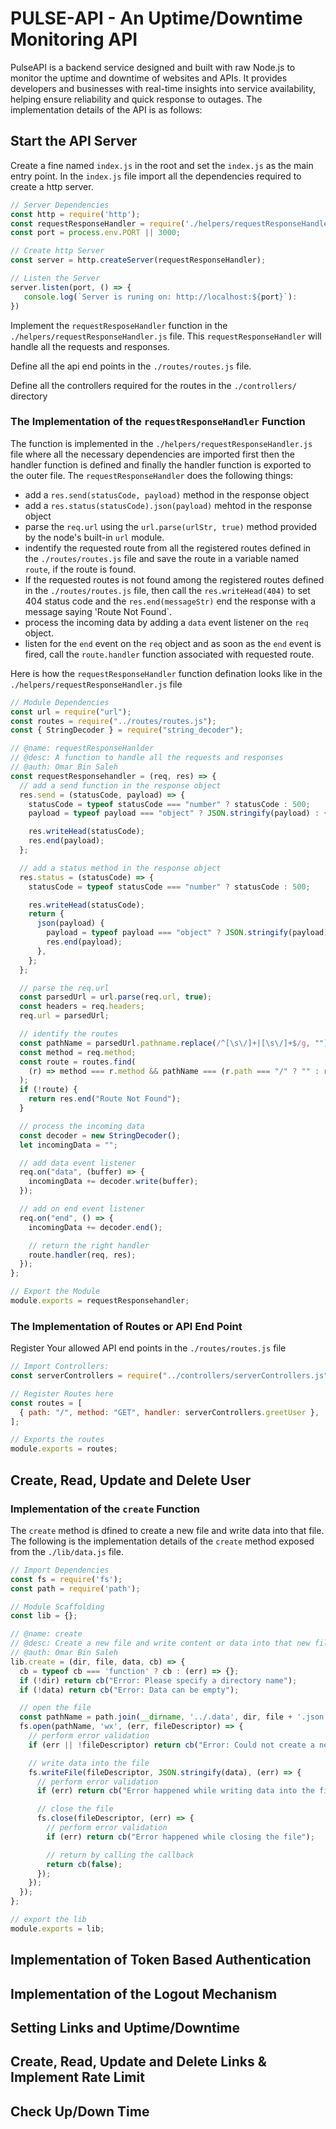 # PULSE-API - An Uptime/Downtime Monitoring API

PulseAPI is a backend service designed and built with raw Node.js to monitor the uptime and downtime of websites and APIs. It provides developers and businesses with real-time insights into service availability, helping ensure reliability and quick response to outages. The implementation details of the API is as follows:

## Start the API Server

Create a fine named `index.js` in the root and set the `index.js` as the main entry point. In the `index.js` file import all the dependencies required to create a http server.

```jsx
// Server Dependencies
const http = require('http');
const requestResponseHandler = require('./helpers/requestResponseHandler.js');
const port = process.env.PORT || 3000;

// Create http Server
const server = http.createServer(requestResponseHandler);

// Listen the Server
server.listen(port, () => {
   console.log(`Server is runing on: http://localhost:${port}`):
})
```

Implement the `requestResposeHandler` function in the `./helpers/requestResponseHandler.js` file. This `requestResponseHandler` will handle all the requests and responses.

Define all the api end points in the `./routes/routes.js` file.

Define all the controllers required for the routes in the `./controllers/` directory

### **The Implementation of the `requestResponseHandler` Function**

The function is implemented in the `./helpers/requestResponseHandler.js` file where all the necessary dependencies are imported first then the handler function is defined and finally the handler function is exported to the outer file. The `requestResponseHandler` does the following things:

- add a `res.send(statusCode, payload)` method in the response object
- add a `res.status(statusCode).json(payload)` mehtod in the response object
- parse the `req.url` using the `url.parse(urlStr, true)` method provided by the node's built-in `url` module.
- indentify the requested route from all the registered routes defined in the `./routes/routes.js` file and save the route in a variable named `route`, if the route is found.
- If the requested routes is not found among the registered routes defined in the `./routes/routes.js` file, then call the `res.writeHead(404)` to set 404 status code and the `res.end(messageStr)` end the response with a message saying 'Route Not Found`.
- process the incoming data by adding a `data` event listener on the `req` object.
- listen for the `end` event on the `req` object and as soon as the `end` event is fired, call the `route.handler` function associated with requested route.

Here is how the `requestResponseHandler` function defination looks like in the `./helpers/requestResponseHandler.js` file

```jsx
// Module Dependencies
const url = require("url");
const routes = require("../routes/routes.js");
const { StringDecoder } = require("string_decoder");

// @name: requestResponseHanlder
// @desc: A function to handle all the requests and responses
// @auth: Omar Bin Saleh
const requestResponsehandler = (req, res) => {
  // add a send function in the response object
  res.send = (statusCode, payload) => {
    statusCode = typeof statusCode === "number" ? statusCode : 500;
    payload = typeof payload === "object" ? JSON.stringify(payload) : {};

    res.writeHead(statusCode);
    res.end(payload);
  };

  // add a status method in the response object
  res.status = (statusCode) => {
    statusCode = typeof statusCode === "number" ? statusCode : 500;

    res.writeHead(statusCode);
    return {
      json(payload) {
        payload = typeof payload === "object" ? JSON.stringify(payload) : {};
        res.end(payload);
      },
    };
  };

  // parse the req.url
  const parsedUrl = url.parse(req.url, true);
  const headers = req.headers;
  req.url = parsedUrl;

  // identify the routes
  const pathName = parsedUrl.pathname.replace(/^[\s\/]+|[\s\/]+$/g, "");
  const method = req.method;
  const route = routes.find(
    (r) => method === r.method && pathName === (r.path === "/" ? "" : r.path)
  );
  if (!route) {
    return res.end("Route Not Found");
  }

  // process the incoming data
  const decoder = new StringDecoder();
  let incomingData = "";

  // add data event listener
  req.on("data", (buffer) => {
    incomingData += decoder.write(buffer);
  });

  // add on end event listener
  req.on("end", () => {
    incomingData += decoder.end();

    // return the right handler
    route.handler(req, res);
  });
};

// Export the Module
module.exports = requestResponsehandler;
```

### **The Implementation of Routes or API End Point**

Register Your allowed API end points in the `./routes/routes.js` file

```jsx
// Import Controllers:
const serverControllers = require("../controllers/serverControllers.js");

// Register Routes here
const routes = [
  { path: "/", method: "GET", handler: serverControllers.greetUser },
];

// Exports the routes
module.exports = routes;
```

## Create, Read, Update and Delete User

### Implementation of the `create` Function

The `create` method is dfined to create a new file and write data into that file. The following is the implementation details of the ` create ` method exposed from the `./lib/data.js` file.

```jsx
// Import Dependencies
const fs = require('fs');
const path = require('path');

// Module Scaffolding
const lib = {};

// @name: create
// @desc: Create a new file and write content or data into that new file
// @auth: Omar Bin Saleh
lib.create = (dir, file, data, cb) => {
  cb = typeof cb === 'function' ? cb : (err) => {};
  if (!dir) return cb("Error: Please specify a directory name");
  if (!data) return cb("Error: Data can be empty");

  // open the file
  const pathName = path.join(__dirname, '../.data', dir, file + '.json');
  fs.open(pathName, 'wx', (err, fileDescriptor) => {
    // perform error validation
    if (err || !fileDescriptor) return cb("Error: Could not create a new file, it may already exist!");

    // write data into the file
    fs.writeFile(fileDescriptor, JSON.stringify(data), (err) => {
      // perform error validation
      if (err) return cb("Error happened while writing data into the file");

      // close the file
      fs.close(fileDescriptor, (err) => {
        // perform error validation
        if (err) return cb("Error happened while closing the file");

        // return by calling the callback
        return cb(false);
      });
    });
  });
};

// export the lib
module.exports = lib;
```

## Implementation of Token Based Authentication

## Implementation of the Logout Mechanism

## Setting Links and Uptime/Downtime

## Create, Read, Update and Delete Links & Implement Rate Limit

## Check Up/Down Time
